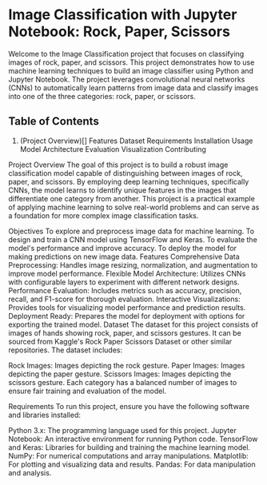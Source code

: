 # Image Classification with Jupyter Notebook: Rock, Paper, Scissors
Welcome to the Image Classification project that focuses on classifying images of rock, paper, and scissors. This project demonstrates how to use machine learning techniques to build an image classifier using Python and Jupyter Notebook. The project leverages convolutional neural networks (CNNs) to automatically learn patterns from image data and classify images into one of the three categories: rock, paper, or scissors.

## Table of Contents
1. (Project Overview)[]
Features
Dataset
Requirements
Installation
Usage
Model Architecture
Evaluation
Visualization
Contributing

Project Overview
The goal of this project is to build a robust image classification model capable of distinguishing between images of rock, paper, and scissors. By employing deep learning techniques, specifically CNNs, the model learns to identify unique features in the images that differentiate one category from another. This project is a practical example of applying machine learning to solve real-world problems and can serve as a foundation for more complex image classification tasks.

Objectives
To explore and preprocess image data for machine learning.
To design and train a CNN model using TensorFlow and Keras.
To evaluate the model's performance and improve accuracy.
To deploy the model for making predictions on new image data.
Features
Comprehensive Data Preprocessing: Handles image resizing, normalization, and augmentation to improve model performance.
Flexible Model Architecture: Utilizes CNNs with configurable layers to experiment with different network designs.
Performance Evaluation: Includes metrics such as accuracy, precision, recall, and F1-score for thorough evaluation.
Interactive Visualizations: Provides tools for visualizing model performance and prediction results.
Deployment Ready: Prepares the model for deployment with options for exporting the trained model.
Dataset
The dataset for this project consists of images of hands showing rock, paper, and scissors gestures. It can be sourced from Kaggle's Rock Paper Scissors Dataset or other similar repositories. The dataset includes:

Rock Images: Images depicting the rock gesture.
Paper Images: Images depicting the paper gesture.
Scissors Images: Images depicting the scissors gesture.
Each category has a balanced number of images to ensure fair training and evaluation of the model.

Requirements
To run this project, ensure you have the following software and libraries installed:

Python 3.x: The programming language used for this project.
Jupyter Notebook: An interactive environment for running Python code.
TensorFlow and Keras: Libraries for building and training the machine learning model.
NumPy: For numerical computations and array manipulations.
Matplotlib: For plotting and visualizing data and results.
Pandas: For data manipulation and analysis.
